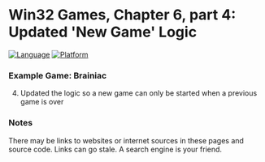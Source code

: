 # Win32 Games, Chapter 6, part 4: Updated 'New Game' Logic
[![Language](https://img.shields.io/badge/Language%20-C++-blue.svg)](https://github.com/GeorgePimpleton/Win32-games/)
[![Platform](https://img.shields.io/badge/Platform%20-Win32-blue.svg)](https://github.com/GeorgePimpleton/Win32-games/)

### Example Game: Brainiac
4. Updated the logic so a new game can only be started when a previous game is over

### Notes
There may be links to websites or internet sources in these pages and source code. Links can go stale. A search engine is your friend.
